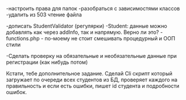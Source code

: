 -настроить права для папок 
-разобраться с зависимостями классов
-удалить из 503 чтение файла


-дописать StudentValidator (регулярки)
-Student: данные можно добавлять как через addInfo, так и напрямую. Верно ли это?
-functions.php - по-моему не стоит смешивать процедурный и ООП стили

-Сделать проверку на обязательные и необязательные данные при регистрации (как нибудь потом)



Кстати, тебе дополнительное задание. Сделай Cli скрипт который загружает по очереди всех студентов из БД, проверяет каждого на правильность и если есть ошибки, пишет id студента и подробности ошибок.